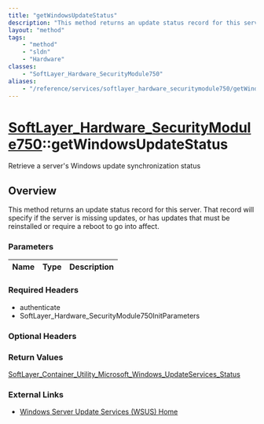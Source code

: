 ```yaml
---
title: "getWindowsUpdateStatus"
description: "This method returns an update status record for this server.  That record will specify if the server is missing updates,... "
layout: "method"
tags:
    - "method"
    - "sldn"
    - "Hardware"
classes:
    - "SoftLayer_Hardware_SecurityModule750"
aliases:
    - "/reference/services/softlayer_hardware_securitymodule750/getWindowsUpdateStatus"
---
```

# [SoftLayer_Hardware_SecurityModule750](/reference/services/SoftLayer_Hardware_SecurityModule750)::getWindowsUpdateStatus

Retrieve a server's Windows update synchronization status


## Overview 
This method returns an update status record for this server.  That record will specify if the server is missing updates, or has updates that must be reinstalled or require a reboot to go into affect. 

### Parameters 
|Name | Type | Description |
| --- | --- | --- |


### Required Headers
* authenticate
* SoftLayer_Hardware_SecurityModule750InitParameters

### Optional Headers

### Return Values
<a href='/reference/datatypes/SoftLayer_Container_Utility_Microsoft_Windows_UpdateServices_Status'>SoftLayer_Container_Utility_Microsoft_Windows_UpdateServices_Status </a>

### External Links


* [Windows Server Update Services (WSUS) Home](http://technet.microsoft.com/en-us/wsus/default.aspx)


